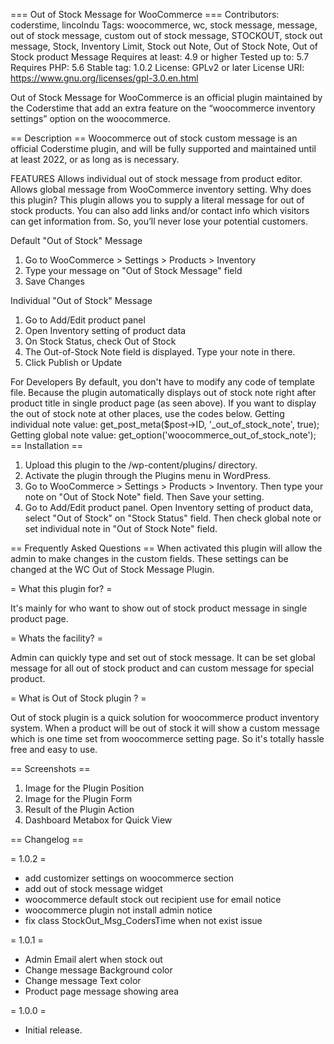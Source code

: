 === Out of Stock Message for WooCommerce ===
Contributors: coderstime, lincolndu
Tags: woocommerce, wc, stock message, message, out of stock message, custom out of stock message, STOCKOUT, stock out message, Stock, Inventory Limit, Stock out Note, Out of Stock Note, Out of Stock product Message
Requires at least: 4.9 or higher
Tested up to: 5.7
Requires PHP: 5.6
Stable tag: 1.0.2
License: GPLv2 or later
License URI: https://www.gnu.org/licenses/gpl-3.0.en.html

Out of Stock Message for WooCommerce is an official plugin maintained by the Coderstime that add an extra feature on the “woocommerce inventory settings” option on the woocommerce.

== Description ==
Woocommerce out of stock custom message is an official Coderstime plugin, and will be fully supported and maintained until at least 2022, or as long as is necessary.

FEATURES
Allows individual out of stock message from product editor.
Allows global message from WooCommerce inventory setting.
Why does this plugin?
This plugin allows you to supply a literal message for out of stock products. You can also add links and/or contact info which visitors can get information from. So, you’ll never lose your potential customers.

Default \"Out of Stock\" Message
1. Go to WooCommerce > Settings > Products > Inventory
2. Type your message on \"Out of Stock Message\" field
3. Save Changes

Individual \"Out of Stock\" Message
1. Go to Add/Edit product panel
2. Open Inventory setting of product data
3. On Stock Status, check Out of Stock
4. The Out-of-Stock Note field is displayed. Type your note in there.
5. Click Publish or Update


For Developers
By default, you don\'t have to modify any code of template file. Because the plugin automatically displays out of stock note right after product title in single product page (as seen above).
If you want to display the out of stock note at other places, use the codes below.
Getting individual note value: get_post_meta($post->ID, \'_out_of_stock_note\', true);
Getting global note value: get_option(\'woocommerce_out_of_stock_note\');
== Installation ==
1. Upload this plugin to the /wp-content/plugins/ directory.
2. Activate the plugin through the Plugins menu in WordPress.
3. Go to WooCommerce > Settings > Products > Inventory. Then type your note on \"Out of Stock Note\" field. Then Save your setting.
4. Go to Add/Edit product panel. Open Inventory setting of product data, select \"Out of Stock\" on \"Stock Status\" field. Then check global note or set individual note in \"Out of Stock Note\" field.


== Frequently Asked Questions ==
When activated this plugin will allow the admin to make changes in the custom fields. These settings can be changed at the WC Out of Stock Message Plugin.

= What this plugin for? =

It's mainly for who want to show out of stock product message in single product page.

= Whats the facility? =

Admin can quickly type and set out of stock message. It can be set global message for all out of stock product and can custom message for special product.

= What is Out of Stock plugin ? =

Out of stock plugin is a quick solution for woocommerce product inventory system. When a product will be out of stock it will show a custom message which is one time set from woocommerce setting page. So it's totally hassle free and easy to use. 



== Screenshots ==
1. Image for the Plugin Position
2. Image for the Plugin Form
3. Result of the Plugin Action
4. Dashboard Metabox for Quick View

== Changelog ==

= 1.0.2 =
* add customizer settings on woocommerce section
* add out of stock message widget 
* woocommerce default stock out recipient use for email notice 
* woocommerce plugin not install admin notice 
* fix class StockOut_Msg_CodersTime when not exist issue
 
= 1.0.1 =
* Admin Email alert when stock out
* Change message Background color
* Change message Text color
* Product page message showing area 


= 1.0.0 =
* Initial release.

